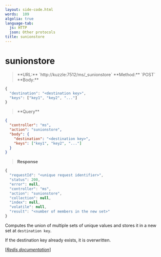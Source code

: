 ```yaml
---
layout: side-code.html
words:  109
algolia: true
language-tab:
  js: HTTP
  json: Other protocols
title: sunionstore
---
```


# sunionstore




<blockquote class="js">
<p>
**URL:** `http://kuzzle:7512/ms/_sunionstore`  
**Method:** `POST`  
**Body:**
</p>
</blockquote>


```js
{
  "destination": "<destination key>",
  "keys": ["key1", "key2", "..."]
}
```



<blockquote class="json">
<p>
**Query**
</p>
</blockquote>


```json
{
  "controller": "ms",
  "action": "sunionstore",
  "body": {
    "destination": "<destination key>",
    "keys": ["key1", "key2", "..."]
  }
}
```

>**Response**

```javascript
{
  "requestId": "<unique request identifier>",
  "status": 200,
  "error": null,
  "controller": "ms",
  "action": "sunionstore",
  "collection": null,
  "index": null,
  "volatile": null,
  "result": "<number of members in the new set>"
}
```

Computes the union of multiple sets of unique values and stores it in a new set at `destination key`.

If the destination key already exists, it is overwritten.

[[_Redis documentation_]](https://redis.io/commands/sunionstore)
